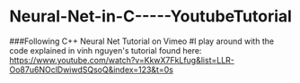 # Neural-Net-in-C-----YoutubeTutorial
 ###Following C++ Neural Net Tutorial on Vimeo  #I play around with the code explained in vinh nguyen's tutorial found here: https://www.youtube.com/watch?v=KkwX7FkLfug&list=LLR-Oo87u6NOclDwiwdSQsoQ&index=123&t=0s
